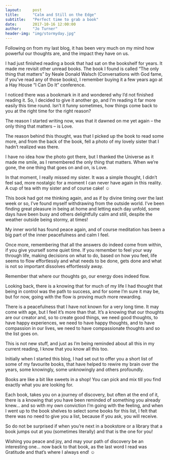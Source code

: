 ```yaml
---
layout:     post
title:      "Calm and Still on the Edge"
subtitle:   "Perfect time to grab a book"
date:       2017-10-16 12:00:00
author:     "Jo Turner"
header-img: "img/stormyday.jpg"
---
```

Following on from my last blog, it has been very much on my mind how powerful our thoughts are, and the impact they have on us.

I had just finished reading a book that had sat on the bookshelf for years. It made me revisit other unread books. The book I found is called “The only thing that matters” by Neale Donald Walsch (Conversations with God fame, if you’ve read any of those books), I remember buying it a few years ago at a Hay House “I Can Do It” conference. 

I noticed there was a bookmark in it and wondered why I’d not finished reading it. So, I decided to give it another go, and I’m reading it far more easily this time round. Isn’t it funny sometimes, how things come back to you at the right time for the right reason? 

The reason I started writing now, was that it dawned on me yet again – the only thing that matters – is Love. 

The reason behind this thought, was that I picked up the book to read some more, and from the back of the book, fell a photo of my lovely sister that I hadn’t realized was there.

I have no idea how the photo got there, but I thanked the Universe as it made me smile, as I remembered the only thing that matters. When we’re gone, the one thing that goes on and on, is Love. 

In that moment, I really missed my sister. It was a simple thought, I didn’t feel sad, more nostalgic for a moment I can never have again in this reality. A cup of tea with my sister and of course cake! ☺

This book had got me thinking again, and as if by divine timing over the last week or so, I’ve found myself withdrawing from the outside world. I’ve been finding great pleasure in being at home and letting each day unfold, some days have been busy and others delightfully calm and still, despite the weather outside being stormy, at times! 

My inner world has found peace again, and of course meditation has been a big part of the inner peacefulness and calm I feel. 

Once more, remembering that all the answers do indeed come from within, if you give yourself some quiet time.  If you remember to feel your way through life, making decisions on what to do, based on how you feel, life seems to flow effortlessly and what needs to be done, gets done and what is not so important dissolves effortlessly away. 

Remember that where our thoughts go, our energy does indeed flow.

Looking back, there is a knowing that for much of my life I had thought that being in control was the path to success, and for some I’m sure it may be, but for now, going with the flow is proving much more rewarding. 

There is a peacefulness that I have not known for a very long time. It may come with age, but I feel it’s more than that. It’s a knowing that our thoughts are our creator and, so to create good things, we need good thoughts, to have happy experiences, we need to have happy thoughts, and to have compassion in our lives, we need to have compassionate thoughts and so the list goes on.  

This is not new stuff, and just as I’m being reminded about all this in my current reading, I know that you know all this too. 

Initially when I started this blog, I had set out to offer you a short list of some of my favourite books, that have helped to rewire my brain over the years, some knowingly, some unknowingly and others profoundly.

Books are like a bit like sweets in a shop! You can pick and mix till you find exactly what you are looking for.  

Each book, takes you on a journey of discovery, but often at the end of it, there is a knowing that you have been reminded of something you already knew… and so with my own conviction I’m going with the feeling, and when I went up to the book shelves to select some books for this list, I felt that there was no need to give you a list, because if you ask, you will receive. 

So do not be surprised if when you’re next in a bookstore or a library that a book jumps out at you (sometimes literally) and that is the one for you! 

Wishing you peace and joy, and may your path of discovery be an interesting one… now back to that book, as the last word I read was Gratitude and that’s where I always end! ☺
